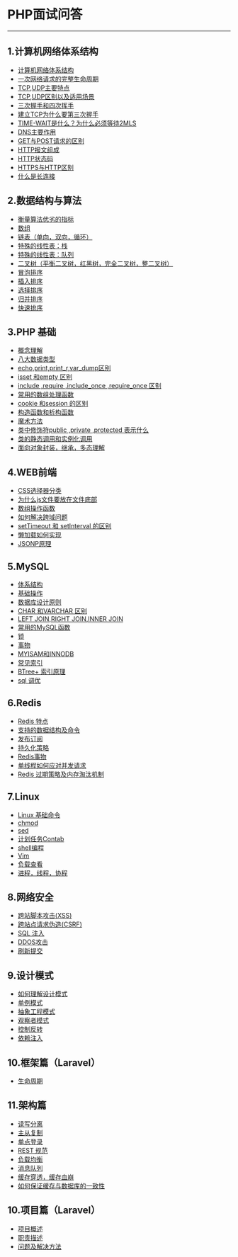 # PHP面试问答
---
## 1.计算机网络体系结构
   * [计算机网络体系结构](./docs/01网络/QA.md#体系概述)
   * [一次网络请求的完整生命周期](./docs/01网络/QA.md#请求完整生命周期)
   * [TCP,UDP主要特点](./docs/01网络/QA.md#TCP_UDP主要特点)
   * [TCP,UDP区别以及适用场景](./docs/01网络/QA.md#TCP_UDP区别)
   * [三次握手和四次挥手](./docs/01网络/QA.md#三次握手四次挥手)
   * [建立TCP为什么要第三次握手](./docs/01网络/QA.md#三次握手原因)
   * [TIME-WAIT是什么？为什么必须等待2MLS](./docs/01网络/QA.md#TIME-WAIT作用)
   * [DNS主要作用](./docs/01网络/QA.md#DNS作用)
   * [GET与POST请求的区别](./docs/01网络/QA.md#GET与POST区别)
   * [HTTP报文组成](./docs/01网络/QA.md#HTTP报文组成)
   * [HTTP状态码](./docs/01网络/QA.md#HTTP状态码)
   * [HTTPS与HTTP区别](./docs/01网络/QA.md#HTTPS与HTTP区别)
   * [什么是长连接](./docs/01网络/QA.md#长连接)

## 2.数据结构与算法
   * [衡量算法优劣的指标](./docs/01网络/QA.md#02体系概述)
   * [数组]()
   * [链表（单向，双向，循环）]()
   * [特殊的线性表：栈]()
   * [特殊的线性表：队列 ]()
   * [二叉树（平衡二叉树，红黑树，完全二叉树，整二叉树）]()
   * [冒泡排序]()
   * [插入排序]()
   * [选择排序]()
   * [归并排序]()
   * [快速排序]()
## 3.PHP 基础
  * [概念理解]()
  * [八大数据类型]()
  * [echo,print,print_r,var_dump区别]()
  * [isset 和empty 区别]()
  * [include ,require ,include_once ,require_once 区别]()
  * [常用的数组处理函数]()
  * [cookie 和session 的区别]()
  * [构造函数和析构函数]()
  * [魔术方法]()
  * [类中修饰符public ,private ,protected 表示什么]()
  * [类的静态调用和实例化调用]()
  * [面向对象封装，继承，多态理解]()
## 4.WEB前端
  * [CSS选择器分类]()
  * [为什么js文件要放在文件底部]()
  * [数组操作函数]()
  * [如何解决跨域问题]()
  * [setTimeout 和 setInterval 的区别]()
  * [懒加载如何实现]()
  * [JSONP原理]()

## 5.MySQL
 * [体系结构]()
 * [基础操作]()
 * [数据库设计原则]()
 * [CHAR 和VARCHAR 区别]()
 * [LEFT JOIN,RIGHT JOIN,INNER JOIN]()
 * [常用的MySQL函数]()
 * [锁]()
 * [事物]()
 * [MYISAM和INNODB]()
 * [常见索引]()
 * [BTree+ 索引原理]()
 * [sql 调优]()
## 6.Redis
  * [Redis 特点]()
  * [支持的数据结构及命令]()
  * [发布订阅]()
  * [持久化策略]()
  * [Redis事物]()
  * [单线程如何应对并发请求]()
  * [Redis 过期策略及内存淘汰机制]()

## 7.Linux
  * [Linux 基础命令]()
  * [chmod]()
  * [sed]()
  * [计划任务Contab]()
  * [shell编程]()
  * [Vim]()
  * [负载查看]()
  * [进程，线程，协程]()

## 8.网络安全
  * [跨站脚本攻击(XSS)]()
  * [跨站点请求伪造(CSRF)]()
  * [SQL 注入]()
  * [DDOS攻击]()
  * [刷新提交]()

## 9.设计模式
  * [如何理解设计模式]()
  * [单例模式]()
  * [抽象工程模式]()
  * [观察者模式]()
  * [控制反转]()
  * [依赖注入]()

## 10.框架篇（Laravel）
   * [生命周期]()
## 11.架构篇
  * [读写分离]()
  * [主从复制]()
  * [单点登录]()
  * [REST 规范]()
  * [负载均衡]()
  * [消息队列]()
  * [缓存穿透，缓存血崩]()
  * [如何保证缓存与数据库的一致性]()
## 10.项目篇（Laravel）
   * [项目概述]()
   * [职责描述]()
   * [问题及解决方法]()






